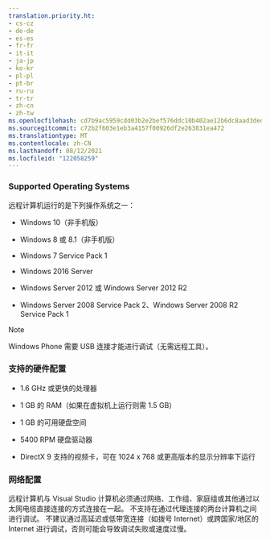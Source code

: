 ```yaml
---
translation.priority.ht:
- cs-cz
- de-de
- es-es
- fr-fr
- it-it
- ja-jp
- ko-kr
- pl-pl
- pt-br
- ru-ru
- tr-tr
- zh-cn
- zh-tw
ms.openlocfilehash: cd7b9ac5959cdd03b2e2bef576ddc10b402ae12b6dc8aad3ded9fe49ed3bd019
ms.sourcegitcommit: c72b2f603e1eb3a4157f00926df2e263831ea472
ms.translationtype: MT
ms.contentlocale: zh-CN
ms.lasthandoff: 08/12/2021
ms.locfileid: "122058259"
---
```

### <a name="supported-operating-systems"></a>Supported Operating Systems  

远程计算机运行的是下列操作系统之一：  
  
- Windows 10（非手机版）
  
- Windows 8 或 8.1（非手机版）
  
- Windows 7 Service Pack 1  

- Windows 2016 Server
  
- Windows Server 2012 或 Windows Server 2012 R2  
  
- Windows Server 2008 Service Pack 2、Windows Server 2008 R2 Service Pack 1

> [!NOTE]
> Windows Phone 需要 USB 连接才能进行调试（无需远程工具）。
  
### <a name="supported-hardware-configurations"></a>支持的硬件配置  
  
- 1.6 GHz 或更快的处理器  
  
- 1 GB 的 RAM（如果在虚拟机上运行则需 1.5 GB）  
  
- 1 GB 的可用硬盘空间  
  
- 5400 RPM 硬盘驱动器  
  
- DirectX 9 支持的视频卡，可在 1024 x 768 或更高版本的显示分辨率下运行  
  
### <a name="network-configuration"></a>网络配置  

远程计算机与 Visual Studio 计算机必须通过网络、工作组、家庭组或其他通过以太网电缆直接连接的方式连接在一起。 不支持在通过代理连接的两台计算机之间进行调试。 不建议通过高延迟或低带宽连接（如拨号 Internet）或跨国家/地区的 Internet 进行调试，否则可能会导致调试失败或速度过慢。